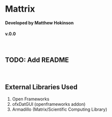 # Mattrix #
#### Developed by Matthew Hokinson ####
#### v.0.0 ####

<br/>

## TODO: Add README ## 

<br/>

## External Libraries Used ##
1. Open Frameworks 
2. ofxDatGUI (openframeworks addon)
3. Armadillo (Matrix/Scientific Computing Library)
